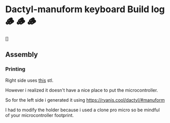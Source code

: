 # Dactyl-manuform keyboard Build log 🪵 🪵 🪵 
[]
## Assembly
### Printing
Right side uses [this](https://thangs.com/designer/ZackFreedman/3d-model/Dactyl-ManuForm%205x6%20Mechanical%20Keyboard-10466) stl.

However i realized it doesn't have a nice place to put the microcontroller.

So for the left side i generated it using https://ryanis.cool/dactyl/#manuform

I had to modify the holder because i used a clone pro micro so be mindful of your microcontroller footprint.


